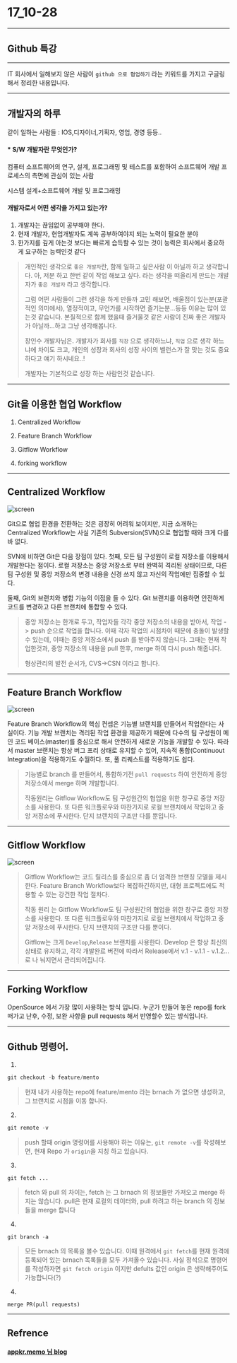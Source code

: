 # 17_10-28

---

## Github 특강

---

IT 회사에서 일해보지 않은 사람이 `github 으로 협업하기` 라는 키워드를 가지고 구글링해서 정리한 내용입니다.  

---

## 개발자의 하루 

같이 일하는 사람들 : IOS,디자이너,기획자, 영업, 경영 등등.. 

#### * S/W 개발자란 무엇인가?

컴퓨터 소프트웨어의 연구, 설계, 프로그래밍 및 테스트를 포함하여 소프트웨어 개발 프로세스의 측면에 관심이 있는 사람


시스템 설계+소프트웨어 개발 및 프로그래밍 



#### 개발자로서 어떤 생각을 가지고 있는가?

1. 개발자는 끊임없이 공부해야 한다. <br>
2. 현재 개발자, 현업개발자도 계쏙 공부하여야지 되는 노력이 필요한 분야 <br>
3. 한가지를 깊게 아는것 보다는 빠르게 습득할 수 있는 것이 능력은 회사에서 중요하게 요구하는 능력인것 같다 <br>

> 개인적인 생각으로 `좋은 개발자`란, 함께 일하고 싶은사람 이 아닐까 하고 생각합니다. 아, 저분 하고 한번 같이 작업 해보고 싶다. 라는 생각을 떠올리게 만드는 개발자가 `좋은 개발자` 라고 생각합니다.
> 
> 그럼 어떤 사람들이 그런 생각을 하게 만들까 고민 해보면, 배울점이 있는분(포괄적인 의미에서), 열정적이고, 무언가를 시작하면 즐기는분...등등 이유는 많이 있는것 같습니다. 본질적으로 함께 했을때 즐거울것 같은 사람이 진짜 좋은 개발자가 아닐까...하고 그냥 생각해봅니다. 
>
>
> 장인수 개발자님은. 
> 개발자가 회사를 `직장` 으로 생각하느냐, `직업` 으로 생각 하느냐에 차이도 크고, 개인의 성장과 회사의 성장 사이의 벨런스가 잘 맞는 것도 중요하다고 얘기 하시네요..! 
> 
> 개발자는 기본적으로 성장 하는 사람인것 같습니다. 

---

## Git을 이용한 협업 Workflow 

1. Centralized Workflow

2. Feature Branch Workflow

3. Gitflow Workflow

4. forking workflow

---

## Centralized Workflow


![screen](/study/image/gitworkflow.jpg)

Git으로 협업 환경을 전환하는 것은 굉장히 어려워 보이지만, 지금 소개하는 Centralized Workflow는 사실 기존의 Subversion(SVN)으로 협업할 때와 크게 다를 바 없다. <br>

SVN에 비하면 Git은 다음 장점이 있다. 첫째, 모든 팀 구성원이 로컬 저장소를 이용해서 개발한다는 점이다. 로컬 저장소는 중앙 저장소로 부터 완벽히 격리된 상태이므로, 다른 팀 구성원 및 중앙 저장소의 변경 내용을 신경 쓰지 않고 자신의 작업에만 집중할 수 있다. <br>

둘째, Git의 브랜치와 병합 기능의 이점을 들 수 있다. Git 브랜치를 이용하면 안전하게 코드를 변경하고 다른 브랜치에 통합할 수 있다.

> 중앙 저장소는 한개로 두고, 작업자들 각각 중앙 저장소의 내용을 받아서, 작업 -> push 순으로 작업을 합니다. 이때 각자 작업의 시점차이 때문에 충돌이 발생할수 있는데, 이때는 중앙 저장소에서 push 를 받아주지 않습니다. 그때는 현재 작업한것과, 중앙 저장소의 내용을 pull 한후, merge 하여 다시 push 해줍니다.
> 
> 형상관리의 발전 순서가, CVS->CSN 이라고 합니다.

---

## Feature Branch Workflow

![screen](/study/image/gitworkflow-1.jpg)

Feature Branch Workflow의 핵심 컨셉은 기능별 브랜치를 만들어서 작업한다는 사실이다. 기능 개발 브랜치는 격리된 작업 환경을 제공하기 때문에 다수의 팀 구성원이 메인 코드 베이스(master)를 중심으로 해서 안전하게 새로운 기능을 개발할 수 있다. 따라서 master 브랜치는 항상 버그 프리 상태로 유지할 수 있어, 지속적 통합(Continuout Integration)을 적용하기도 수월하다. 또, 풀 리퀘스트를 적용하기도 쉽다. <br>

> 기능별로 branch 를 만들어서, 통합하기전 `pull requests` 하여 안전하게 중앙 저장소에서 merge 하며 개발합니다.
> 
> 작동원리는 Gitflow Workflow도 팀 구성원간의 협업을 위한 창구로 중앙 저장소를 사용한다. 또 다른 워크플로우와 마찬가지로 로컬 브랜치에서 작업하고 중앙 저장소에 푸시한다. 단지 브랜치의 구조만 다를 뿐입니다.
> 
> 


---

## Gitflow Workflow

![screen](/study/image/gitworkflow-2.jpg)

> Gitflow Workflow는 코드 릴리스를 중심으로 좀 더 엄격한 브랜칭 모델을 제시한다. Feature Branch Workflow보다 복잡하긴하지만, 대형 프로젝트에도 적용할 수 있는 강건한 작업 절차다.
> 
> 작동 원리 는 Gitflow Workflow도 팀 구성원간의 협업을 위한 창구로 중앙 저장소를 사용한다. 또 다른 워크플로우와 마찬가지로 로컬 브랜치에서 작업하고 중앙 저장소에 푸시한다. 단지 브랜치의 구조만 다를 뿐이다.
> 
> Gitflow는 크게 `Develop`,`Release` 브랜치를 사용한다. Develop 은 항상 최신의 상태로 유지하고, 각각 개발완료 버전에 따라서 Release에서 v.1 - v.1.1 - v.1.2... 로 나 눠지면서 관리되어집니다.


---


## Forking Workflow

 OpenSource 에서 가장 많이 사용하는 방식 입니다. 누군가 만들어 놓은 repo를 fork 떠가고 난후, 수정, 보완 사항을 pull requests 해서 반영할수 있는 방식입니다. 
 
 
---

## Github 명령어.

1. <br>

```swift
git checkout -b feature/mento
```

> 현재 내가 사용하는 repo에 feature/mento 라는 brnach 가 없으면 생성하고, 그 브랜치로 시점을 이동 합니다.

2. <br>

```swift
git remote -v
```
> push 할때 origin 명령어를 사용해야 하는 이유는, `git remote -v`를 작성해보면, 현재 Repo 가 `origin`을 지칭 하고 있습니다. 

3. <br>


```siwft
git fetch ...
```

> fetch 와 pull 의 차이는, fetch 는 그 brnach 의 정보들만 가져오고 merge 하지는 않습니다. pull은 현재 로컬의 데이터와, pull 하려고 하는 branch 의 정보들을 merge 합니다

4. <br>

```swift
git branch -a
```

> 모든 brnach 의 목록을 볼수 있습니다. 
> 이때 원격에서 `git fetch`를 현재 원격에 등록되어 있는 brnach 목록들을 모두 가져올수 있습니다. 사실 정석으로 명령어를 작성하자면 `git fetch origin` 이지만 defults 값인 origin 은 생략해주어도 가능합니다(?)

4. <br>

```
merge PR(pull requests) 
```

---

## Refrence 

#### [appkr.memo 님 blog](http://blog.appkr.kr/learn-n-think/comparing-workflows/)
